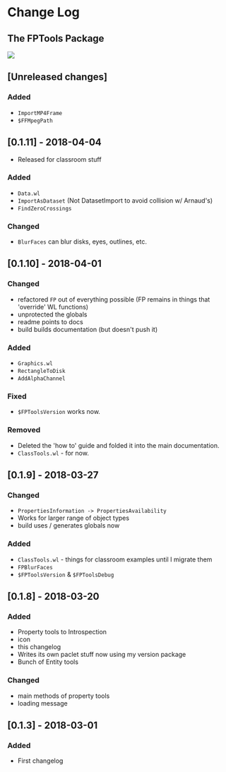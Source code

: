 # Change Log

## The FPTools Package

![](icon.png)

<!--
## Types of changes

- `Added` for new features.
- `Changed` for changes in existing functionality.
- `Deprecated` for soon-to-be removed features.
- `Removed` for now removed features.
- `Fixed` for any bug fixes.
- `Security` in case of vulnerabilities. 
-->

## [Unreleased changes]

### Added
- `ImportMP4Frame`
- `$FFMpegPath`

## [0.1.11] - 2018-04-04

- Released for classroom stuff

### Added
- `Data.wl`
- `ImportAsDataset` (Not DatasetImport to avoid collision w/ Arnaud's)
- `FindZeroCrossings`

### Changed
- `BlurFaces` can blur disks, eyes, outlines, etc. 

## [0.1.10] - 2018-04-01

### Changed
- refactored `FP` out of everything possible (FP remains in things that 'override' WL functions)
- unprotected the globals
- readme points to docs
- build builds documentation (but doesn't push it)

### Added
- `Graphics.wl`
- `RectangleToDisk`
- `AddAlphaChannel`

### Fixed
- `$FPToolsVersion` works now.

### Removed
- Deleted the 'how to' guide and folded it into the main documentation.
- `ClassTools.wl` - for now.

## [0.1.9] - 2018-03-27
### Changed
- `PropertiesInformation -> PropertiesAvailability`
- Works for larger range of object types
- build uses / generates globals now

### Added
- `ClassTools.wl` - things for classroom examples until I migrate them
- `FPBlurFaces`
- `$FPToolsVersion` & `$FPToolsDebug`

## [0.1.8] - 2018-03-20

### Added
- Property tools to Introspection
- icon
- this changelog
- Writes its own paclet stuff now using my version package
- Bunch of Entity tools

### Changed
- main methods of property tools
- loading message

## [0.1.3] - 2018-03-01

### Added
- First changelog